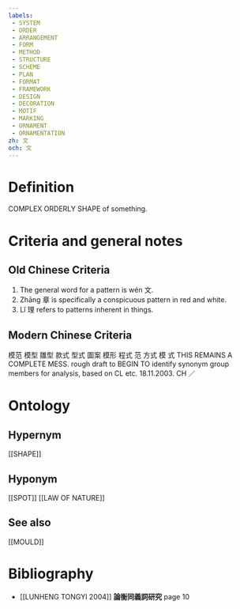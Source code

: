 ```yaml
---
labels: 
 - SYSTEM
 - ORDER
 - ARRANGEMENT
 - FORM
 - METHOD
 - STRUCTURE
 - SCHEME
 - PLAN
 - FORMAT
 - FRAMEWORK
 - DESIGN
 - DECORATION
 - MOTIF
 - MARKING
 - ORNAMENT
 - ORNAMENTATION
zh: 文
och: 文
---
```


# Definition
COMPLEX ORDERLY SHAPE of something.
# Criteria and general notes
## Old Chinese Criteria
1. The general word for a pattern is wén 文.
2. Zhāng 章 is specifically a conspicuous pattern in red and white.
3. Lǐ 理 refers to patterns inherent in things.
## Modern Chinese Criteria
模范
模型
雛型
款式
型式
圖案
模形
程式
范
方式
模
式
THIS REMAINS A COMPLETE MESS.
rough draft to BEGIN TO identify synonym group members for analysis, based on CL etc. 18.11.2003. CH ／
# Ontology

## Hypernym
[[SHAPE]]
## Hyponym
[[SPOT]]
[[LAW OF NATURE]]
## See also
[[MOULD]]
# Bibliography
- [[LUNHENG TONGYI 2004]]
**論衡同義詞研究** page 10
